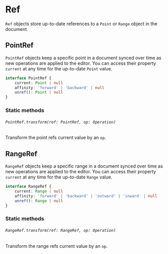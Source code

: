 # Ref

`Ref` objects store up-to-date references to a `Point` or `Range` object in the document.

## PointRef

`PointRef` objects keep a specific point in a document synced over time as new operations are applied to the editor. You can access their property `current` at any time for the up-to-date `Point` value.

```typescript
interface PointRef {
    current: Point | null
    affinity: 'forward' | 'backward' | null
    unref(): Point | null
}
```

### Static methods

###### `PointRef.transform(ref: PointRef, op: Operation)`

Transform the point refs current value by an `op`.

## RangeRef

`RangeRef` objects keep a specific range in a document synced over time as new operations are applied to the editor. You can access their property `current` at any time for the up-to-date `Range` value.

```typescript
interface RangeRef {
    current: Range | null
    affinity: 'forward' | 'backward' | 'outward' | 'inward' | null
    unref(): Range | null
}
```

### Static methods

###### `RangeRef.transform(ref: RangeRef, op: Operation)`

Transform the range refs current value by an `op`.
